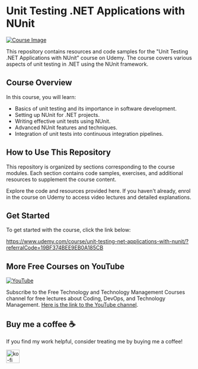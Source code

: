 # Unit Testing .NET Applications with NUnit

[![Course Image](https://img-c.udemycdn.com/course/750x422/5164934_1c69_2.jpg)](https://www.udemy.com/course/unit-testing-net-applications-with-nunit/?referralCode=19BF374BEE9EB0A185CB)

This repository contains resources and code samples for the "Unit Testing .NET Applications with NUnit" course on Udemy. The course covers various aspects of unit testing in .NET using the NUnit framework.

## Course Overview

In this course, you will learn:

- Basics of unit testing and its importance in software development.
- Setting up NUnit for .NET projects.
- Writing effective unit tests using NUnit.
- Advanced NUnit features and techniques.
- Integration of unit tests into continuous integration pipelines.

## How to Use This Repository

This repository is organized by sections corresponding to the course modules. Each section contains code samples, exercises, and additional resources to supplement the course content.

Explore the code and resources provided here. If you haven't already, enrol in the course on Udemy to access video lectures and detailed explanations.

## Get Started

To get started with the course, click the link below:

https://www.udemy.com/course/unit-testing-net-applications-with-nunit/?referralCode=19BF374BEE9EB0A185CB

## More Free Courses on YouTube

[![YouTube](https://img.shields.io/badge/YouTube-Subscribe-red?style=flat&logo=youtube)](http://www.youtube.com/@FreeTechnologyLectures)

Subscribe to the Free Technology and Technology Management Courses channel for free lectures about Coding, DevOps, and Technology Management. [Here is the link to the YouTube channel](http://www.youtube.com/@FreeTechnologyLectures).

## Buy me a coffee ☕

If you find my work helpful, consider treating me by buying me a coffee!

<a href="https://ko-fi.com/arefkarimi"><img src="https://storage.ko-fi.com/cdn/kofi2.png?v=3" alt="ko-fi" height="36"></a>

